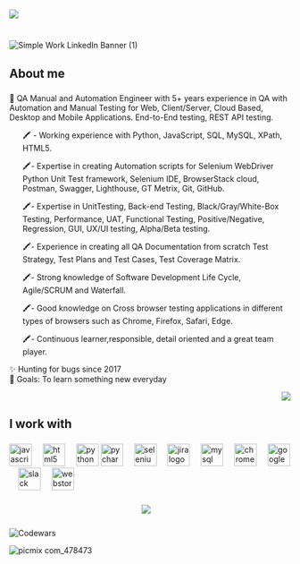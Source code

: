 <h1 align="center"></h1>
<img src="https://capsule-render.vercel.app/api?type=waving&height=246&color=gradient&text=Hi%20there&reversal=false&animation=twinkling"/>

<h1 align="center"></h1>



![Simple Work LinkedIn Banner (1)](https://github.com/TatsianaLentz/TatsianaLentz/assets/167602491/4ed8422d-d89a-4991-9233-86ba8faf1818)











###

<h2 align="left">About me</h2>

###
<p align="left">

🎉 QA Manual and Automation Engineer with 5+ years experience in QA with Automation and Manual Testing for Web, Client/Server, Cloud Based, Desktop and Mobile Applications. End-to-End testing, REST API testing.
<ul>

🖍️ - Working experience with Python, JavaScript, SQL, MySQL, XPath, HTML5.

🖍️- Expertise in  creating Automation scripts for Selenium WebDriver Python Unit Test framework, Selenium IDE, BrowserStack cloud, Postman, Swagger, Lighthouse, GT Metrix, Git, GitHub.

🖍️- Expertise in UnitTesting, Back-end Testing, Black/Gray/White-Box Testing, Performance, UAT, Functional Testing, Positive/Negative, Regression, GUI, UX/UI testing, Alpha/Beta testing.

🖍️- Experience in creating all QA Documentation from scratch Test Strategy, Test Plans and Test Cases, Test Coverage Matrix.

🖍️- Strong knowledge of Software Development Life Cycle, Agile/SCRUM and Waterfall.

🖍️- Good knowledge on Cross browser testing applications in different types of browsers such as Chrome, Firefox, Safari, Edge.

🖍️- Continuous learner,responsible, detail oriented and a great team player. </p></ul>
<p align="left">✨ Hunting for  bugs since 2017<br>🎯 Goals: To learn something new everyday</p>
<p align="right">
 

<img src="https://github.com/TatsianaLentz/TatsianaLentz/assets/167602491/7972a9aa-a902-48d3-92aa-a9f910e359e5"/>








</p>


<h2 align="left">I work with</h2>

###

<div align="left">
  <img src="https://cdn.jsdelivr.net/gh/devicons/devicon/icons/javascript/javascript-original.svg" height="40" alt="javascript logo"  />
  <img width="12" />
  <img src="https://cdn.jsdelivr.net/gh/devicons/devicon/icons/html5/html5-original.svg" height="40" alt="html5 logo"  />
  <img width="12" />
  <img src="https://cdn.jsdelivr.net/gh/devicons/devicon/icons/python/python-original.svg" height="40" alt="python logo"  />
  <img src="https://cdn.jsdelivr.net/gh/devicons/devicon/icons/pycharm/pycharm-original.svg" height="40" alt="pycharm logo"  />
  <img width="12" />
  <img src="https://cdn.jsdelivr.net/gh/devicons/devicon/icons/selenium/selenium-original.svg" height="40" alt="selenium logo"  />
  <img width="12" />
  <img src="https://cdn.jsdelivr.net/gh/devicons/devicon/icons/jira/jira-original.svg" height="40" alt="jira logo"  />
  <img width="12" />
  <img src="https://cdn.jsdelivr.net/gh/devicons/devicon/icons/mysql/mysql-original.svg" height="40" alt="mysql logo"  />
  <img width="12" />
  <img src="https://cdn.jsdelivr.net/gh/devicons/devicon/icons/chrome/chrome-original.svg" height="40" alt="chrome logo"  />
  <img width="12" />
  <img src="https://cdn.jsdelivr.net/gh/devicons/devicon/icons/google/google-original.svg" height="40" alt="google logo"  />
  <img width="12" />
  <img src="https://cdn.jsdelivr.net/gh/devicons/devicon/icons/slack/slack-original.svg" height="40" alt="slack logo"  />
  <img width="12" />
  <img src="https://cdn.jsdelivr.net/gh/devicons/devicon/icons/webstorm/webstorm-original.svg" height="40" alt="webstorm logo"  />


  



</div>

###

<div align="center">
  <img src="https://github.com/TatsianaLentz/TatsianaLentz/assets/167602491/4aea4a17-df40-4d8f-8378-07b4a3d7dd51)"  />
  <img width="10" />
</div>

###
![Codewars](https://github.r2v.ch/codewars?user=TatsianaL&name=true&theme=gradient_light&stroke=%23b362ff)

![picmix com_478473](https://github.com/TatsianaLentz/TatsianaLentz/assets/167602491/f31d1fdf-d27a-404f-98fa-a0d54370af42)

